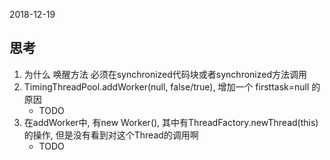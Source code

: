 2018-12-19

## 思考
1. 为什么 唤醒方法 必须在synchronized代码块或者synchronized方法调用
2. TimingThreadPool.addWorker(null, false/true), 增加一个 firsttask=null 的原因
    - TODO 
3. 在addWorker中, 有new Worker(), 其中有ThreadFactory.newThread(this) 的操作, 但是没有看到对这个Thread的调用啊
    - TODO 